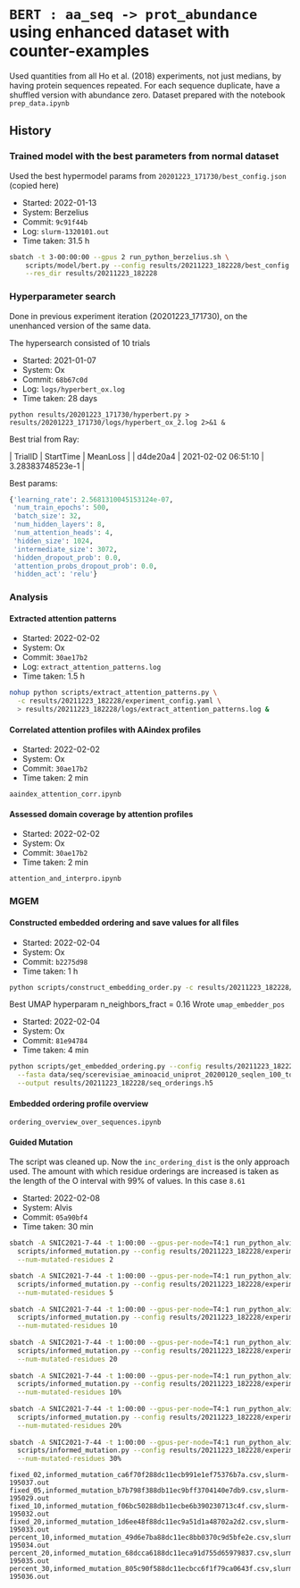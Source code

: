 # `BERT : aa_seq -> prot_abundance` using enhanced dataset with counter-examples

Used quantities from all Ho et al. (2018) experiments, not just medians,
by having protein sequences repeated.
For each sequence duplicate, have a shuffled version with abundance zero.
Dataset prepared with the notebook `prep_data.ipynb`


## History


### Trained model with the best parameters from normal dataset

Used the best hypermodel params from `20201223_171730/best_config.json`
(copied here)

* Started: 2022-01-13
* System: Berzelius
* Commit: `9c91f44b`
* Log: `slurm-1320101.out`
* Time taken: 31.5 h

```bash
sbatch -t 3-00:00:00 --gpus 2 run_python_berzelius.sh \
    scripts/model/bert.py --config results/20211223_182228/best_config.json \
    --res_dir results/20211223_182228
```


### Hyperparameter search 

Done in previous experiment iteration (20201223_171730), on the unenhanced 
version of the same data.

The hypersearch consisted of 10 trials

* Started: 2021-01-07
* System: Ox
* Commit: `68b67c0d`
* Log: `logs/hyperbert_ox.log`
* Time taken: 28 days

```shell
python results/20201223_171730/hyperbert.py > results/20201223_171730/logs/hyperbert_ox_2.log 2>&1 &
```

Best trial from Ray:

| TrialID  | StartTime           | MeanLoss         | 
| d4de20a4 | 2021-02-02 06:51:10 | 3.28383748523e-1 |

Best params:  

```python
{'learning_rate': 2.5681310045153124e-07, 
 'num_train_epochs': 500, 
 'batch_size': 32,
 'num_hidden_layers': 8, 
 'num_attention_heads': 4, 
 'hidden_size': 1024,
 'intermediate_size': 3072, 
 'hidden_dropout_prob': 0.0,
 'attention_probs_dropout_prob': 0.0, 
 'hidden_act': 'relu'}
```


### Analysis

#### Extracted attention patterns

* Started: 2022-02-02
* System: Ox
* Commit: `30ae17b2`
* Log: `extract_attention_patterns.log`
* Time taken: 1.5 h

```bash
nohup python scripts/extract_attention_patterns.py \
  -c results/20211223_182228/experiment_config.yaml \
  > results/20211223_182228/logs/extract_attention_patterns.log &
```

#### Correlated attention profiles with AAindex profiles

* Started: 2022-02-02
* System: Ox
* Commit: `30ae17b2`
* Time taken: 2 min

`aaindex_attention_corr.ipynb`

#### Assessed domain coverage by attention profiles

* Started: 2022-02-02
* System: Ox
* Commit: `30ae17b2`
* Time taken: 2 min

`attention_and_interpro.ipynb`


### MGEM

#### Constructed embedded ordering and save values for all files

* Started: 2022-02-04
* System: Ox
* Commit: `b2275d98`
* Time taken: 1 h

```bash
python scripts/construct_embedding_order.py -c results/20211223_182228/experiment_config.yaml
```

Best UMAP hyperparam n_neighbors_fract = 0.16
Wrote `umap_embedder_pos`


* Started: 2022-02-04
* System: Ox
* Commit: `81e94784`
* Time taken: 4 min


```bash
python scripts/get_embedded_ordering.py --config results/20211223_182228/experiment_config.yaml \
  --fasta data/seq/scerevisiae_aminoacid_uniprot_20200120_seqlen_100_to_1000.fasta \
  --output results/20211223_182228/seq_orderings.h5
```

#### Embedded ordering profile overview

`ordering_overview_over_sequences.ipynb`


#### Guided Mutation

The script was cleaned up. Now the `inc_ordering_dist` is the only approach used.
The amount with which residue orderings are increased is taken as the length of the
O interval with 99% of values. In this case `8.61`

* Started: 2022-02-08
* System: Alvis
* Commit: `05a90bf4`
* Time taken: 30 min

```bash
sbatch -A SNIC2021-7-44 -t 1:00:00 --gpus-per-node=T4:1 run_python_alvis_new.sh \
  scripts/informed_mutation.py --config results/20211223_182228/experiment_config.yaml \
  --num-mutated-residues 2

sbatch -A SNIC2021-7-44 -t 1:00:00 --gpus-per-node=T4:1 run_python_alvis_new.sh \
  scripts/informed_mutation.py --config results/20211223_182228/experiment_config.yaml \
  --num-mutated-residues 5
  
sbatch -A SNIC2021-7-44 -t 1:00:00 --gpus-per-node=T4:1 run_python_alvis_new.sh \
  scripts/informed_mutation.py --config results/20211223_182228/experiment_config.yaml \
  --num-mutated-residues 10
  
sbatch -A SNIC2021-7-44 -t 1:00:00 --gpus-per-node=T4:1 run_python_alvis_new.sh \
  scripts/informed_mutation.py --config results/20211223_182228/experiment_config.yaml \
  --num-mutated-residues 20
  
sbatch -A SNIC2021-7-44 -t 1:00:00 --gpus-per-node=T4:1 run_python_alvis_new.sh \
  scripts/informed_mutation.py --config results/20211223_182228/experiment_config.yaml \
  --num-mutated-residues 10%
  
sbatch -A SNIC2021-7-44 -t 1:00:00 --gpus-per-node=T4:1 run_python_alvis_new.sh \
  scripts/informed_mutation.py --config results/20211223_182228/experiment_config.yaml \
  --num-mutated-residues 20%
  
sbatch -A SNIC2021-7-44 -t 1:00:00 --gpus-per-node=T4:1 run_python_alvis_new.sh \
  scripts/informed_mutation.py --config results/20211223_182228/experiment_config.yaml \
  --num-mutated-residues 30% 
```

```csv
fixed_02,informed_mutation_ca6f70f288dc11ecb991e1ef75376b7a.csv,slurm-195037.out
fixed_05,informed_mutation_b7b798f388db11ec9bff3704140e7db9.csv,slurm-195029.out
fixed_10,informed_mutation_f06bc50288db11ecbe6b390230713c4f.csv,slurm-195032.out
fixed_20,informed_mutation_1d6ee48f88dc11ec9a51d1a48702a2d2.csv,slurm-195033.out
percent_10,informed_mutation_49d6e7ba88dc11ec8bb0370c9d5bfe2e.csv,slurm-195034.out
percent_20,informed_mutation_68dcca6188dc11eca91d755d65979837.csv,slurm-195035.out
percent_30,informed_mutation_805c90f588dc11ecbcc6f1f79ca0643f.csv,slurm-195036.out
```

